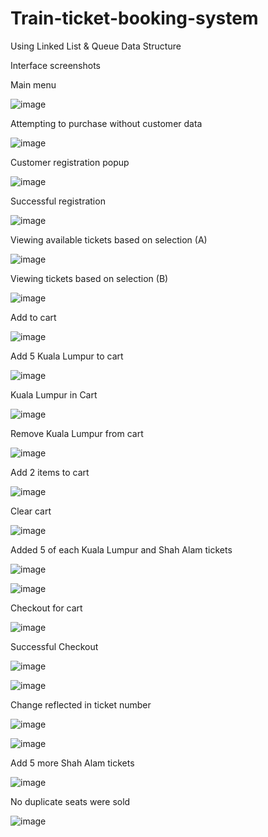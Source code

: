 # Train-ticket-booking-system
 Using Linked List & Queue Data Structure

Interface screenshots

Main menu

![image](https://user-images.githubusercontent.com/83780426/194125206-49762dfa-8486-4d93-a486-904dca6990e7.png)

Attempting to purchase without customer data

![image](https://user-images.githubusercontent.com/83780426/194125246-f4ec9fd7-d714-4901-80b3-c7db5cc2984e.png)

Customer registration popup

![image](https://user-images.githubusercontent.com/83780426/194125295-e828bdeb-9cf7-4e0c-9b51-cab055ed92d4.png)

Successful registration

![image](https://user-images.githubusercontent.com/83780426/194125320-8aab885e-4c2d-4ce3-8fb5-50e290cb63bd.png)

Viewing available tickets based on selection (A)

![image](https://user-images.githubusercontent.com/83780426/194125375-9e81a577-894a-4b8c-bf7e-58564ae6c3db.png)

Viewing tickets based on selection (B)

![image](https://user-images.githubusercontent.com/83780426/194125410-1bd47beb-21fe-461a-afbd-54f14d0871c9.png)

Add to cart

![image](https://user-images.githubusercontent.com/83780426/194125452-5f2f8ebc-a98b-4cd5-9a79-c99b0750420f.png)

Add 5 Kuala Lumpur to cart

![image](https://user-images.githubusercontent.com/83780426/194125494-32803c5b-23a6-45c9-90a7-8f96625256e7.png)

Kuala Lumpur in Cart

![image](https://user-images.githubusercontent.com/83780426/194125590-8914d0cc-0b6f-4689-bec9-c79c394e574a.png)

Remove Kuala Lumpur from cart

![image](https://user-images.githubusercontent.com/83780426/194125683-cfbec247-630b-4b02-96ea-7a3ef6013225.png)

Add 2 items to cart

![image](https://user-images.githubusercontent.com/83780426/194125723-0a2830af-4aaa-4258-a705-3266b05420ef.png)

Clear cart

![image](https://user-images.githubusercontent.com/83780426/194125783-4f96b129-b94c-4338-8fd2-0d9dfb546dc8.png)

Added 5 of each Kuala Lumpur and Shah Alam tickets

![image](https://user-images.githubusercontent.com/83780426/194125841-e98516c1-8848-4cf4-ad8d-2ba6f9f8d918.png)

![image](https://user-images.githubusercontent.com/83780426/194125881-ed643f93-e920-48b2-a2dd-9a4a64c84b38.png)

Checkout for cart

![image](https://user-images.githubusercontent.com/83780426/194125939-26cbd016-fd86-4dc6-a647-a52a86a1c158.png)

Successful Checkout

![image](https://user-images.githubusercontent.com/83780426/194125982-a112ff39-8683-49d6-a286-2bed34d45127.png)

![image](https://user-images.githubusercontent.com/83780426/194125997-e005d783-8948-4ef7-9532-db0c61e58d5e.png)

Change reflected in ticket number

![image](https://user-images.githubusercontent.com/83780426/194126047-5534f324-727c-4a3f-8f5d-59ebaa124f9a.png)

![image](https://user-images.githubusercontent.com/83780426/194126053-5d6c6b55-a096-42d0-a2a6-5b98e53214cf.png)

Add 5 more Shah Alam tickets

![image](https://user-images.githubusercontent.com/83780426/194126094-9e472df9-a525-444f-8855-0fa4e9890441.png)

No duplicate seats were sold

![image](https://user-images.githubusercontent.com/83780426/194126130-0e8e9eb4-e203-4017-91bd-5b8f0dbf4711.png)
